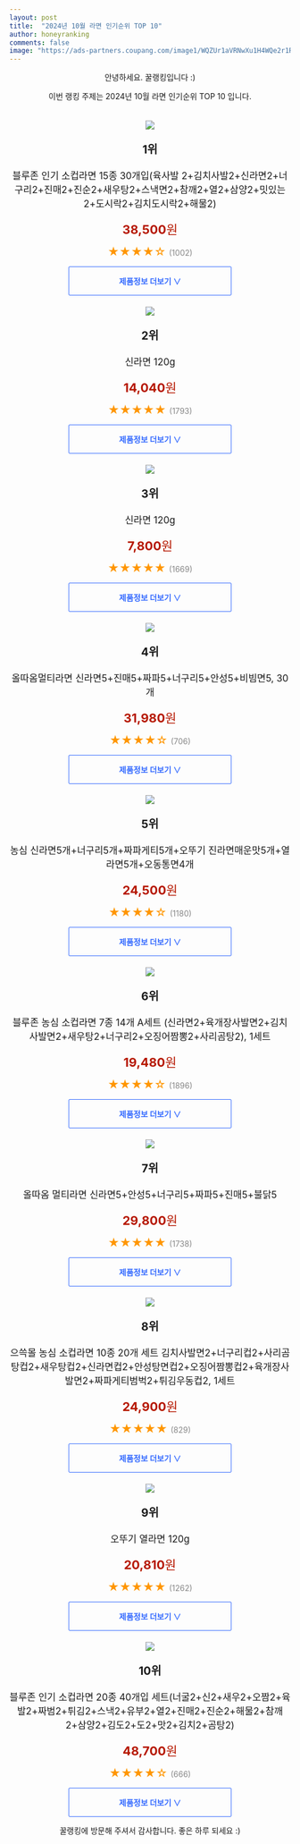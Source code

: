 ```yaml
---
layout: post
title:  "2024년 10월 라면 인기순위 TOP 10"
author: honeyranking
comments: false
image: "https://ads-partners.coupang.com/image1/WQZUr1aVRNwXu1H4WQe2r1REUOz3z8RSBe_bY5dTqYrcB6klvIwTwRbq2ed4UjhawwDX18uz2ZM3Q9J-KcNXDHi3mukg14iECj4n4_AF0NE5qkHZ4MWVHxvxww0awWHYn8b5zY_Kdo61hIvr_0ushY6hSG7rRBSdatjD-UI5MzJQPO2wo_tF-KjKs9y4hRpqPa2U2Qu_eOFqzQcSjv--VUpLbS1MFVKUv8HGfeq2xvqQX5wi_8zkP3oijkrlMC7ByI4fubttVqWAlRZ9ikVVBwyYRbS64DK21ndlUU-heu-P-I-IjONo4DDCwurjVw=="
---
```

<p style="text-align: center;">안녕하세요. 꿀랭킹입니다 :)</p>
<p style="text-align: center;">이번 랭킹 주제는 2024년 10월 라면 인기순위 TOP 10 입니다.</p><center><img src="https://ads-partners.coupang.com/image1/WQZUr1aVRNwXu1H4WQe2r1REUOz3z8RSBe_bY5dTqYrcB6klvIwTwRbq2ed4UjhawwDX18uz2ZM3Q9J-KcNXDHi3mukg14iECj4n4_AF0NE5qkHZ4MWVHxvxww0awWHYn8b5zY_Kdo61hIvr_0ushY6hSG7rRBSdatjD-UI5MzJQPO2wo_tF-KjKs9y4hRpqPa2U2Qu_eOFqzQcSjv--VUpLbS1MFVKUv8HGfeq2xvqQX5wi_8zkP3oijkrlMC7ByI4fubttVqWAlRZ9ikVVBwyYRbS64DK21ndlUU-heu-P-I-IjONo4DDCwurjVw==" style="margin-top:20px" /></center><p style="text-align: center; font-size: 20px"><b>1위</b></p><p style="text-align: center; font-size: 17px">블루존 인기 소컵라면 15종 30개입(육사발 2+김치사발2+신라면2+너구리2+진매2+진순2+새우탕2+스낵면2+참깨2+열2+삼양2+밋있는2+도시락2+김치도시락2+해물2)</p><p style="text-align: center;"><span style="color: #b61800; font-size: 22px;"><b>38,500</b>원</span></p><p style="text-align: center;"><span style="color: #ff9600; font-size: 20px;">★★★★☆ </span><span style="color: #878787;">(1002)</span></p><center><a href="https://link.coupang.com/re/AFFSDP?lptag=AF3899140&subid=honeyrank&pageKey=7608066635&itemId=23465906187&vendorItemId=87235850775&traceid=V0-153-4aaf8ca26ca20fed&clickBeacon=e3829370-93d4-11ef-bb6d-579f6c185c6a%7E3&requestid=20241027050003087170182152&token=31850C%7CMIXED"><div style="font-size: 14px; display: inline-block; padding: 15px 90px; color: #346aff; border-radius: 2px; border: 1px solid #346aff; cursor: pointer;"><b>제품정보 더보기 &or;</b></div></a></center><center><img src="https://ads-partners.coupang.com/image1/y0olh4Vk4hcbitTly6vYjSHUV2l9GfhJHPCZWzPysAp9uiyFe3Yor0WeUm529GZPMROwqpVxh39xVo30RyFZSXT5k30VJyIcUCN_RfymXtMso6vatK4Kh3hC-QQjmNSvA-2SOS8-HmVOyQPvGrES_HdoGH3R7xQoRIFvZF4QSogEMMM-v6wh6rJV32ZVk_hd7S5QjIdzOEvfzMJ176ROsmYCMvkR96AM7Ekw9ezKz0pzXdwUwmtZ-mb_Qqon7GbwkjLeIkmt-E-y7I9VhPTXakw-eOB5yoWANw==" style="margin-top:20px" /></center><p style="text-align: center; font-size: 20px"><b>2위</b></p><p style="text-align: center; font-size: 17px">신라면 120g</p><p style="text-align: center;"><span style="color: #b61800; font-size: 22px;"><b>14,040</b>원</span></p><p style="text-align: center;"><span style="color: #ff9600; font-size: 20px;">★★★★★ </span><span style="color: #878787;">(1793)</span></p><center><a href="https://link.coupang.com/re/AFFSDP?lptag=AF3899140&subid=honeyrank&pageKey=7958974&itemId=20493837289&vendorItemId=3000260906&traceid=V0-153-2d25f09476b2dcfc&requestid=20241027050003087170182152&token=31850C%7CMIXED"><div style="font-size: 14px; display: inline-block; padding: 15px 90px; color: #346aff; border-radius: 2px; border: 1px solid #346aff; cursor: pointer;"><b>제품정보 더보기 &or;</b></div></a></center><center><img src="https://ads-partners.coupang.com/image1/RKvqTODtjb43jnpyRFxkmT3dOwxpXqFRAJ75io_zBR-eZbauyr-D3518YMTg9uoPU4rphUrxPebLgEzM6U1ZmnAY1a6C-WDRJzvHxR2VAWfgmQYh-ZhI_ScaPxKUJhYS-urNZrhT8Mth5hH8sSgjK87Yf0V3wKg9HEl-lspL435mgPDCPuq8KLPisf4SAlTr0OcQ2EGdwSBevuZiqJgG7liofl5wJLBHLkU0rptDKUEMQmxPPBfys2sQTliFchHWz6GBn3IjySUwmGJtTKzRJBMfnt7k2deMvg==" style="margin-top:20px" /></center><p style="text-align: center; font-size: 20px"><b>3위</b></p><p style="text-align: center; font-size: 17px">신라면 120g</p><p style="text-align: center;"><span style="color: #b61800; font-size: 22px;"><b>7,800</b>원</span></p><p style="text-align: center;"><span style="color: #ff9600; font-size: 20px;">★★★★★ </span><span style="color: #878787;">(1669)</span></p><center><a href="https://link.coupang.com/re/AFFSDP?lptag=AF3899140&subid=honeyrank&pageKey=7958974&itemId=1035120754&vendorItemId=84993760041&traceid=V0-153-2d25f09476b2dcfc&requestid=20241027050003087170182152&token=31850C%7CMIXED"><div style="font-size: 14px; display: inline-block; padding: 15px 90px; color: #346aff; border-radius: 2px; border: 1px solid #346aff; cursor: pointer;"><b>제품정보 더보기 &or;</b></div></a></center><center><img src="https://ads-partners.coupang.com/image1/tRP3s1UE3449WbRVtZeNm5oG7yFFQeIrQrPOVfAMC3s-IIQD6nDKI5pfP5KEw3YLC4gbXTN08DTuNTN3i4wO_QfZU1LZMvRwPduB7BK0aSlbHXVEzukxtzvqHOY5zRzobvtMFtenKk7m72Gnujy5L5qjoUUwcGqfLYkFLEHbiWd74CqEy4NOL2RZChVIZuDqwKc6ls6dOO2v6bcuAqIT9wopvHfXl4opLhlO-NeNHjLqDMQ7EO3UCckjetfg2CdSGvnsQq9rmmuJ9WUTRQMmqogLHqTUsT0E7PofH0cYzltvVi5o7aBArthANqHIMt4=" style="margin-top:20px" /></center><p style="text-align: center; font-size: 20px"><b>4위</b></p><p style="text-align: center; font-size: 17px">올따옴멀티라면 신라면5+진매5+짜파5+너구리5+안성5+비빔면5, 30개</p><p style="text-align: center;"><span style="color: #b61800; font-size: 22px;"><b>31,980</b>원</span></p><p style="text-align: center;"><span style="color: #ff9600; font-size: 20px;">★★★★☆ </span><span style="color: #878787;">(706)</span></p><center><a href="https://link.coupang.com/re/AFFSDP?lptag=AF3899140&subid=honeyrank&pageKey=6595202620&itemId=14898589215&vendorItemId=82137337379&traceid=V0-153-596514018dc2868a&clickBeacon=e3829370-93d4-11ef-8fd3-ac873e91ea2a%7E3&requestid=20241027050003087170182152&token=31850C%7CMIXED"><div style="font-size: 14px; display: inline-block; padding: 15px 90px; color: #346aff; border-radius: 2px; border: 1px solid #346aff; cursor: pointer;"><b>제품정보 더보기 &or;</b></div></a></center><center><img src="https://ads-partners.coupang.com/image1/CIfYIHJwsNwFrxVwCPYOxr-kHmbHkrk_tL3QovdcynszcleaRtL2pRMJ8jLWv_3GIc8pfVrzFc1T7zrUup89YZcXekSKvQrXohvLnd83TYx6pvx1lc1nenchf-V5pM9_mTOgy-VwPqcWaeifOERa4z4mvsUJX8H3yRqGuvvmIHLJXW9HbxuRpwpXQjPOCwURZRVkdd_xzaAyQLtPHh6NoPhXPJvM5BaCvqLSGVZfvs_dTxO8Z3wd7QIkt-BQGTR9PctYhw4OBOcW7l67mdcqDNaMF9wZ8pesUzzbsfdHdvjmzTspb1odoGE=" style="margin-top:20px" /></center><p style="text-align: center; font-size: 20px"><b>5위</b></p><p style="text-align: center; font-size: 17px">농심 신라면5개+너구리5개+짜파게티5개+오뚜기 진라면매운맛5개+열라면5개+오동통면4개</p><p style="text-align: center;"><span style="color: #b61800; font-size: 22px;"><b>24,500</b>원</span></p><p style="text-align: center;"><span style="color: #ff9600; font-size: 20px;">★★★★☆ </span><span style="color: #878787;">(1180)</span></p><center><a href="https://link.coupang.com/re/AFFSDP?lptag=AF3899140&subid=honeyrank&pageKey=6441707414&itemId=13946961750&vendorItemId=90999989057&traceid=V0-153-6a1b486cd44c7c3d&requestid=20241027050003087170182152&token=31850C%7CMIXED"><div style="font-size: 14px; display: inline-block; padding: 15px 90px; color: #346aff; border-radius: 2px; border: 1px solid #346aff; cursor: pointer;"><b>제품정보 더보기 &or;</b></div></a></center><center><img src="https://ads-partners.coupang.com/image1/9a-Gc3884fFU4eLs9YXm4F6KHebaXWfwcNPwWI_xZE9vSYPStiYASNSzN0o2QX0ISCKXSVSXhjJixpDQO7467XHab2SP0T7Icx3hmRKDfgI4vkwEdZPzr_PztxUfYdu_8PZRgJbKpLTMeqgNwVRGiUFxfOMagbt8Hbv0Duc74MWBqhDmyGIXBZjkBOEbh6nd4wOaJL86eAp6VQyUB9m9G8FPkATH73fRS0SFRTps6XAj1cpWiBivoYjFf3SZD2ZchGOLlQp8b8_XSZNGgrRS3fCdGP6nO717fWXRFS4aIZnXjU3rGbcYl-LFg3ZVSQ==" style="margin-top:20px" /></center><p style="text-align: center; font-size: 20px"><b>6위</b></p><p style="text-align: center; font-size: 17px">블루존 농심 소컵라면 7종 14개 A세트 (신라면2+육개장사발면2+김치사발면2+새우탕2+너구리2+오징어짬뽕2+사리곰탕2), 1세트</p><p style="text-align: center;"><span style="color: #b61800; font-size: 22px;"><b>19,480</b>원</span></p><p style="text-align: center;"><span style="color: #ff9600; font-size: 20px;">★★★★☆ </span><span style="color: #878787;">(1896)</span></p><center><a href="https://link.coupang.com/re/AFFSDP?lptag=AF3899140&subid=honeyrank&pageKey=7623864808&itemId=20218793749&vendorItemId=81987422945&traceid=V0-153-7db7c41abdfccda5&clickBeacon=e3829370-93d4-11ef-a141-40d21b563b3e%7E3&requestid=20241027050003087170182152&token=31850C%7CMIXED"><div style="font-size: 14px; display: inline-block; padding: 15px 90px; color: #346aff; border-radius: 2px; border: 1px solid #346aff; cursor: pointer;"><b>제품정보 더보기 &or;</b></div></a></center><center><img src="https://ads-partners.coupang.com/image1/sKTmmh7jkdIfRhC6sGn0RY-0s2NwEJEm20dsqmCbXYXAbN2z62K71M3DGMMkLIQtrsXkxY6RBbMaVyRk-3SzY0vEycK7-PtYwhUfkmz8Qowkj3ZpmHetPMVfUgWXtKobz5WUKij9YayGmMZkJTbaVLBvczGFM31S65YI0BZcQVWvr0uX9Fhyk_6qJEznHgT15JRHYHjFB6nGcNZVrXnS0tI2J30cW8-zxEJKFB4wEEjRYHN2GSlah4OreIFiKzpM5jxKKyvz5vl1AIvX_hytBcgAggHA2G4ktb_wbH0SiOWshapzJQPjTQziog==" style="margin-top:20px" /></center><p style="text-align: center; font-size: 20px"><b>7위</b></p><p style="text-align: center; font-size: 17px">올따옴 멀티라면 신라면5+안성5+너구리5+짜파5+진매5+불닭5</p><p style="text-align: center;"><span style="color: #b61800; font-size: 22px;"><b>29,800</b>원</span></p><p style="text-align: center;"><span style="color: #ff9600; font-size: 20px;">★★★★★ </span><span style="color: #878787;">(1738)</span></p><center><a href="https://link.coupang.com/re/AFFSDP?lptag=AF3899140&subid=honeyrank&pageKey=6595201682&itemId=14898585236&vendorItemId=82137333445&traceid=V0-153-9c469cfc77531875&requestid=20241027050003087170182152&token=31850C%7CMIXED"><div style="font-size: 14px; display: inline-block; padding: 15px 90px; color: #346aff; border-radius: 2px; border: 1px solid #346aff; cursor: pointer;"><b>제품정보 더보기 &or;</b></div></a></center><center><img src="https://ads-partners.coupang.com/image1/xWcZlZaLJ-HTh8itxblJLLZBXwR3mtgd3SdKGculs90-LzhnxSMtUPi2MEv9COMen7UP-QPG_d_PMGAkB9CU1EsyhzIkwUsM5O5daDweC42dar2cJuOwP88Lirf6VUPRmP-mWCBlwE6a_fj7a4n33ktyljglQ24kJ3XZfdaL_5hXZhRNlZx6GoL3Z4mLoGfRJv72zf1Kzo_aioRJTtSIpSTp3HTirBxxUyttIVWGRV7-XyHeSGZFWsUj1jFaUNKrlPaRxoUSMcBAo83WGGUlLmFiwG53fuD2maz7uUVhEsHbDX_l_hawf0xNAx-fb2w=" style="margin-top:20px" /></center><p style="text-align: center; font-size: 20px"><b>8위</b></p><p style="text-align: center; font-size: 17px">으쓱몰 농심 소컵라면 10종 20개 세트 김치사발면2+너구리컵2+사리곰탕컵2+새우탕컵2+신라면컵2+안성탕면컵2+오징어짬뽕컵2+육개장사발면2+짜파게티범벅2+튀김우동컵2, 1세트</p><p style="text-align: center;"><span style="color: #b61800; font-size: 22px;"><b>24,900</b>원</span></p><p style="text-align: center;"><span style="color: #ff9600; font-size: 20px;">★★★★★ </span><span style="color: #878787;">(829)</span></p><center><a href="https://link.coupang.com/re/AFFSDP?lptag=AF3899140&subid=honeyrank&pageKey=8310869342&itemId=23981122689&vendorItemId=87030936347&traceid=V0-153-6a9f0108413cb65b&clickBeacon=e3829370-93d4-11ef-8dba-50b49bb5d51b%7E3&requestid=20241027050003087170182152&token=31850C%7CMIXED"><div style="font-size: 14px; display: inline-block; padding: 15px 90px; color: #346aff; border-radius: 2px; border: 1px solid #346aff; cursor: pointer;"><b>제품정보 더보기 &or;</b></div></a></center><center><img src="https://ads-partners.coupang.com/image1/CC7RuJLCkuGOzfUgCGagP8xyeKDF8Y6VJtSkmLHyMAARNjw9H0AlmwVfz9VkeGHzvUoZJu8yp8o4sOyk3oopxCN2zom9jp9gkHgtAK7jXeyyN5gC8gX_95uctP2iKZ89-gqbICJS4hhv7iwaXcZOQN5gFEBt_jYGvOmxFVas8a9C_Yuiuv2CYS0p3j_QgolUAvn76ogzrFNryaOI8wXjQ-a4uG_x4TJpCD8OWb0vexmW1ECmmrdqv1Pyqs9-OWVUG7hj4YdkJWNJ4g8vRUqYnHPeHnmswT4FLk4=" style="margin-top:20px" /></center><p style="text-align: center; font-size: 20px"><b>9위</b></p><p style="text-align: center; font-size: 17px">오뚜기 열라면 120g</p><p style="text-align: center;"><span style="color: #b61800; font-size: 22px;"><b>20,810</b>원</span></p><p style="text-align: center;"><span style="color: #ff9600; font-size: 20px;">★★★★★ </span><span style="color: #878787;">(1262)</span></p><center><a href="https://link.coupang.com/re/AFFSDP?lptag=AF3899140&subid=honeyrank&pageKey=6930792814&itemId=42897124&vendorItemId=3066896620&traceid=V0-153-a3c9db5c9b3b7d0f&requestid=20241027050003087170182152&token=31850C%7CMIXED"><div style="font-size: 14px; display: inline-block; padding: 15px 90px; color: #346aff; border-radius: 2px; border: 1px solid #346aff; cursor: pointer;"><b>제품정보 더보기 &or;</b></div></a></center><center><img src="https://ads-partners.coupang.com/image1/WDqgaEYfq9KrRkJ8WFBZG8Af3a6Rtncmn6YuFS_SB9eXWbjI_LhVRJpoYxdNS3f0U_XFNCu6jktWT_-OgaFkkNZiho9xuP_q9toFwQH6aH0OUIVY-eZJ36k1EktDoKbu3vjovil3VPw1Qqt3tC4os6GuQX-dk3_3gJ51l2M1uvrUqHkzYQUnb0hby5qaa33B8T0NCSkXsBCxCJ0FmGfYO66uvCa80o9jHpZAXkAr0FefKAw4JrXNKxwkZc6-p82yRkILzcTPDfaMHzSR_H_p3G6y6KDDjJEkSVaqy9QtA4yzpPAFpRSKOC85jdt6rg==" style="margin-top:20px" /></center><p style="text-align: center; font-size: 20px"><b>10위</b></p><p style="text-align: center; font-size: 17px">블루존 인기 소컵라면 20종 40개입 세트(너굴2+신2+새우2+오짬2+육발2+짜범2+튀김2+스낵2+유부2+열2+진매2+진순2+해물2+참깨2+삼양2+김도2+도2+맛2+김치2+곰탕2)</p><p style="text-align: center;"><span style="color: #b61800; font-size: 22px;"><b>48,700</b>원</span></p><p style="text-align: center;"><span style="color: #ff9600; font-size: 20px;">★★★★☆ </span><span style="color: #878787;">(666)</span></p><center><a href="https://link.coupang.com/re/AFFSDP?lptag=AF3899140&subid=honeyrank&pageKey=8289287679&itemId=20157728436&vendorItemId=87250343859&traceid=V0-153-6061772c009ac0a5&clickBeacon=e3829370-93d4-11ef-9fec-400208fe7318%7E3&requestid=20241027050003087170182152&token=31850C%7CMIXED"><div style="font-size: 14px; display: inline-block; padding: 15px 90px; color: #346aff; border-radius: 2px; border: 1px solid #346aff; cursor: pointer;"><b>제품정보 더보기 &or;</b></div></a></center><p style="text-align: center;">꿀랭킹에 방문해 주셔서 감사합니다. 좋은 하루 되세요 :)</p>